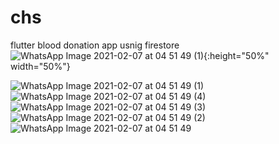 # chs
flutter blood donation app usnig firestore
<br/>
![WhatsApp Image 2021-02-07 at 04 51 49 (1) ](https://user-images.githubusercontent.com/57316930/107132516-81e3b600-6901-11eb-8ee2-b6b938202b4d.jpeg){:height="50%" width="50%"}

![WhatsApp Image 2021-02-07 at 04 51 49 (1) ](https://user-images.githubusercontent.com/57316930/107132516-81e3b600-6901-11eb-8ee2-b6b938202b4d.jpeg)
![WhatsApp Image 2021-02-07 at 04 51 49 (4)](https://user-images.githubusercontent.com/57316930/107132510-7e502f00-6901-11eb-94e3-27ceb5eb2e87.jpeg)
![WhatsApp Image 2021-02-07 at 04 51 49 (3)](https://user-images.githubusercontent.com/57316930/107132512-7f815c00-6901-11eb-801e-85d025d5aba2.jpeg)
![WhatsApp Image 2021-02-07 at 04 51 49 (2)](https://user-images.githubusercontent.com/57316930/107132515-814b1f80-6901-11eb-87a3-9adf63f39f4f.jpeg)
![WhatsApp Image 2021-02-07 at 04 51 49](https://user-images.githubusercontent.com/57316930/107132518-8314e300-6901-11eb-88a0-9c8e5d54b97a.jpeg)

